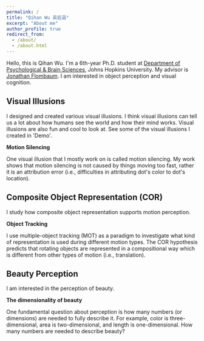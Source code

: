 ```yaml
---
permalink: /
title: "Qihan Wu 吴启涵"
excerpt: "About me"
author_profile: true
redirect_from: 
  - /about/
  - /about.html
---
```

Hello, this is Qihan Wu. I'm a 6th-year Ph.D. student at [Department of Psychological & Brain Sciences](https://pbs.jhu.edu), Johns Hopkins University. My advisor is [Jonathan Flombaum](https://pbs.jhu.edu/directory/jonathan-flombaum/). I am interested in object perception and visual cognition.


Visual Illusions
------
I designed and created various visual illusions. I think visual illusions can tell us a lot about how humans see the world and how their mind works. Visual illusions are also fun and cool to look at. See some of the visual illusions I created in 'Demo'.

**Motion Silencing**

One visual illusion that I mostly work on is called motion silencing. My work shows that motion silencing is not caused by things moving too fast, rather it is an attribution error (i.e., difficulties in attributing dot's color to dot's location).

Composite Object Representation (COR)
------
I study how composite object representation supports motion perception. 

**Object Tracking**

I use multiple-object tracking (MOT) as a paradigm to investigate what kind of representation is used during different motion types. The COR hypothesis predicts that rotating objects are represented in a compositional way which is different from other types of motion (i.e., translation). 

Beauty Perception
------
I am interested in the perception of beauty. 

**The dimensionality of beauty**

One fundamental question about perception is how many numbers (or dimensions) are needed to fully describe it. For example, color is three-dimensional, area is two-dimensional, and length is one-dimensional. How many numbers are needed to describe beauty?
